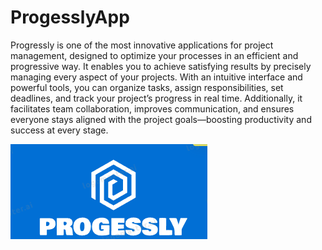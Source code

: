# ProgesslyApp
Progressly is one of the most innovative applications for project management, designed to optimize your processes in an efficient and progressive way. It enables you to achieve satisfying results by precisely managing every aspect of your projects. With an intuitive interface and powerful tools, you can organize tasks, assign responsibilities, set deadlines, and track your project’s progress in real time. Additionally, it facilitates team collaboration, improves communication, and ensures everyone stays aligned with the project goals—boosting productivity and success at every stage.

![image alt](https://github.com/Emanuel-hub-developer/ProgesslyApp/blob/e1b7a8065ffa6659ba2660a27eb9675c38b5228c/ProgesslyApp/WinFormsProgessly/Resources/ProgesslyLogo.png)

